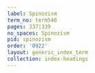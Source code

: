 ```yaml
---
label: Spinozism
term_no: term540
pages: 337|339
no_spaces: Spinozism
pid: spinozism
order: '0922'
layout: generic_index_term
collection: index-headings
---
```

